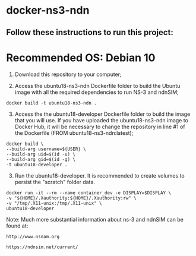 docker-ns3-ndn
==============

## Follow these instructions to run this project:
# Recommended OS: Debian 10

1) Download this repository to your computer;

2) Access the ubuntu18-ns3-ndn Dockerfile folder to build the Ubuntu image with all the required dependencies to run NS-3 and ndnSIM;

```shell
docker build -t ubuntu18-ns3-ndn .
```

3) Access the the ubuntu18-developer Dockerfile folder to build the image that you will use. If you have uploaded the ubuntu18-ns3-ndn image to Docker Hub, it will be necessary to change the repository in line #1 of the Dockerfile (FROM ubuntu18-ns3-ndn:latest);

```shell
docker build \
--build-arg username=${USER} \
--build-arg uid=$(id -u) \
--build-arg gid=$(id -g) \
-t ubuntu18-developer .
```

3) Run the ubuntu18-developer. It is recommended to create volumes to persist the "scratch" folder data.

```shell
docker run -it --rm --name container_dev -e DISPLAY=$DISPLAY \
-v "${HOME}/.Xauthority:${HOME}/.Xauthority:rw" \
-v "/tmp/.X11-unix:/tmp/.X11-unix" \
ubuntu18-developer
```

Note:  Much more substantial information about ns-3 and ndnSIM can be found at:

`http://www.nsnam.org`

`https://ndnsim.net/current/`